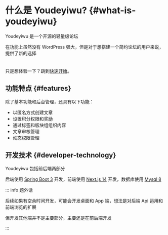 # 什么是 Youdeyiwu? {#what-is-youdeyiwu}

Youdeyiwu 是一个开源的轻量级论坛

在功能上虽然没有 WordPress 强大，但是对于想搭建一个简约论坛的用户来说，提供了新的选择

<div class="tip custom-block" style="padding-top: 8px">

只是想体验一下？跳到[快速开始](./getting-started)。

</div>

## 功能特点 {#features}

除了基本功能和后台管理，还具有以下功能：

- 以匿名方式创建文章
- 设置积分权限和奖励
- 通过标签和版块组组织内容
- 文章审核管理
- 动态权限管理

## 开发技术 {#developer-technology}

Youdeyiwu 包括前后端两部分

后端使用 [Spring Boot 3](https://spring.io/projects/spring-boot) 开发，前端使用 [Next.js 14](https://nextjs.org) 开发，数据库使用 [Mysql 8](https://www.mysql.com)

::: info 题外话

后续如果有空余时间开发，可能会开发桌面和 App 端，想法是对后端 Api 运用和前端浏览的扩展

但开发其他端并不是主要部分，主要还是在前后端开发

:::
